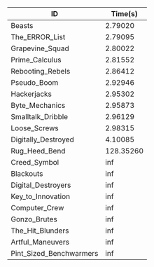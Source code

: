 |ID|Time(s)|
|-|-|
|Beasts|2.79020|
|The_ERROR_List|2.79095|
|Grapevine_Squad|2.80022|
|Prime_Calculus|2.81552|
|Rebooting_Rebels|2.86412|
|Pseudo_Boom|2.92946|
|Hackerjacks|2.95302|
|Byte_Mechanics|2.95873|
|Smalltalk_Dribble|2.96129|
|Loose_Screws|2.98315|
|Digitally_Destroyed|4.10085|
|Rug_Heed_Bend|128.35260|
|Creed_Symbol|inf|
|Blackouts|inf|
|Digital_Destroyers|inf|
|Key_to_Innovation|inf|
|Computer_Crew|inf|
|Gonzo_Brutes|inf|
|The_Hit_Blunders|inf|
|Artful_Maneuvers|inf|
|Pint_Sized_Benchwarmers|inf|

